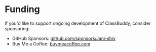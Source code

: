 # Funding

If you'd like to support ongoing development of ClassBuddy, consider sponsoring:

- GitHub Sponsors: [github.com/sponsors/Jani-shiv](https://github.com/sponsors/Jani-shiv)
- Buy Me a Coffee: [buymeacoffee.com](https://www.buymeacoffee.com/)
